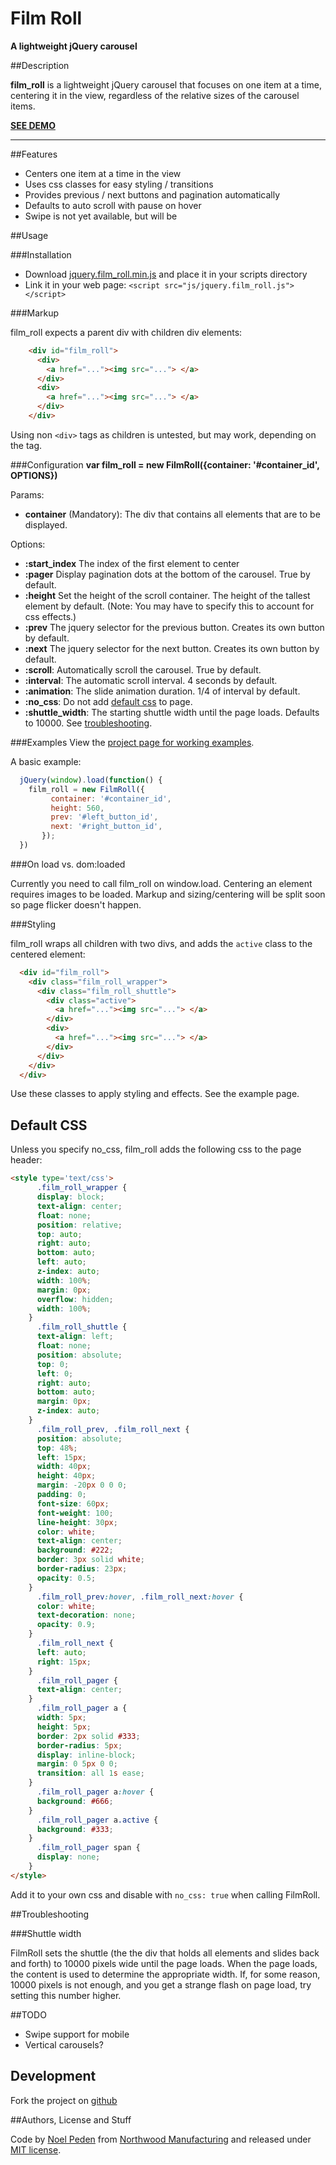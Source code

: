 # Film Roll
**A lightweight jQuery carousel**


##Description

**film_roll** is a lightweight jQuery carousel that focuses on one item at a time, centering it in the view, regardless of the relative sizes of the carousel items.

[**SEE DEMO**](http://straydogstudio.github.io/film_roll)

---

##Features

- Centers one item at a time in the view
- Uses css classes for easy styling / transitions
- Provides previous / next buttons and pagination automatically
- Defaults to auto scroll with pause on hover
- Swipe is not yet available, but will be

##Usage

###Installation

- Download [jquery.film_roll.min.js](https://raw.github.com/straydogstudio/film_roll/master/js/jquery.film_roll.min.js) and place it in your scripts directory
- Link it in your web page: `<script src="js/jquery.film_roll.js"></script>`

###Markup

film_roll expects a parent div with children div elements:

```html
	<div id="film_roll">
	  <div>
	    <a href="..."><img src="..."> </a>
	  </div>
	  <div>
	    <a href="..."><img src="..."> </a>
	  </div>
	</div>
```

Using non `<div>` tags as children is untested, but may work, depending on the tag.

###Configuration
**var film_roll = new FilmRoll({container: '#container_id', OPTIONS})**

Params:

- **container** (Mandatory): The div that contains all elements that are to be displayed.

Options:

- **:start_index** The index of the first element to center
- **:pager** Display pagination dots at the bottom of the carousel. True by default.
- **:height** Set the height of the scroll container. The height of the tallest element by default. (Note: You may have to specify this to account for css effects.)
- **:prev** The jquery selector for the previous button. Creates its own button by default.
- **:next** The jquery selector for the next button. Creates its own button by default.
- **:scroll**: Automatically scroll the carousel. True by default.
- **:interval**: The automatic scroll interval. 4 seconds by default.
- **:animation**: The slide animation duration. 1/4 of interval by default.
- **:no_css**: Do not add [default css](#default-css) to page.
- **:shuttle_width**: The starting shuttle width until the page loads. Defaults to 10000. See [troubleshooting](#troubleshooting).


###Examples
View the [project page for working examples](https://straydogstudio.github.io/film_roll).

A basic example:

```javascript
  jQuery(window).load(function() {
  	film_roll = new FilmRoll({
  	     container: '#container_id',
  	     height: 560,
  	     prev: '#left_button_id',
  	     next: '#right_button_id',
  	   });
  })
```

###On load vs. dom:loaded

Currently you need to call film_roll on window.load. Centering an element requires images to be loaded. Markup and sizing/centering will be split soon so page flicker doesn't happen.

###Styling

film_roll wraps all children with two divs, and adds the `active` class to the centered element:

```html
  <div id="film_roll">
    <div class="film_roll_wrapper">
      <div class="film_roll_shuttle">
        <div class="active">
          <a href="..."><img src="..."> </a>
        </div>
        <div>
          <a href="..."><img src="..."> </a>
        </div>
      </div>
    </div>
  </div>
```

Use these classes to apply styling and effects. See the example page.

## Default CSS

Unless you specify no_css, film_roll adds the following css to the page header:

```html
<style type='text/css'>
	  .film_roll_wrapper {
      display: block;
      text-align: center;
      float: none;
      position: relative;
      top: auto;
      right: auto;
      bottom: auto;
      left: auto;
      z-index: auto;
      width: 100%;
      margin: 0px;
      overflow: hidden;
      width: 100%;
    }
	  .film_roll_shuttle {
      text-align: left;
      float: none;
      position: absolute;
      top: 0;
      left: 0;
      right: auto;
      bottom: auto;
      margin: 0px;
      z-index: auto;
    }
	  .film_roll_prev, .film_roll_next {
      position: absolute;
      top: 48%;
      left: 15px;
      width: 40px;
      height: 40px;
      margin: -20px 0 0 0;
      padding: 0;
      font-size: 60px;
      font-weight: 100;
      line-height: 30px;
      color: white;
      text-align: center;
      background: #222;
      border: 3px solid white;
      border-radius: 23px;
      opacity: 0.5;
    }
	  .film_roll_prev:hover, .film_roll_next:hover {
      color: white;
      text-decoration: none;
      opacity: 0.9;
    }
	  .film_roll_next {
      left: auto;
      right: 15px;
    }
	  .film_roll_pager {
      text-align: center;
    }
	  .film_roll_pager a {
      width: 5px;
      height: 5px;
      border: 2px solid #333;
      border-radius: 5px;
      display: inline-block;
      margin: 0 5px 0 0;
      transition: all 1s ease;
    }
	  .film_roll_pager a:hover {
      background: #666;
    }
	  .film_roll_pager a.active {
      background: #333;
    }
	  .film_roll_pager span {
      display: none;
    }
</style>
```

Add it to your own css and disable with `no_css: true` when calling FilmRoll.

##Troubleshooting

###Shuttle width

FilmRoll sets the shuttle (the the div that holds all elements and slides back and forth) to 10000 pixels wide until the page loads. When the page loads, the content is used to determine the appropriate width. If, for some reason, 10000 pixels is not enough, and you get a strange flash on page load, try setting this number higher. 

##TODO

- Swipe support for mobile
- Vertical carousels?

## Development

Fork the project on [github](https://github.com/straydogstudio/film_roll 'straydogstudio / film_roll on Github')

##Authors, License and Stuff

Code by [Noel Peden](http://straydogstudio.com) from [Northwood Manufacturing](http://northwoodmfg.com) and released under [MIT license](http://www.opensource.org/licenses/mit-license.php).
